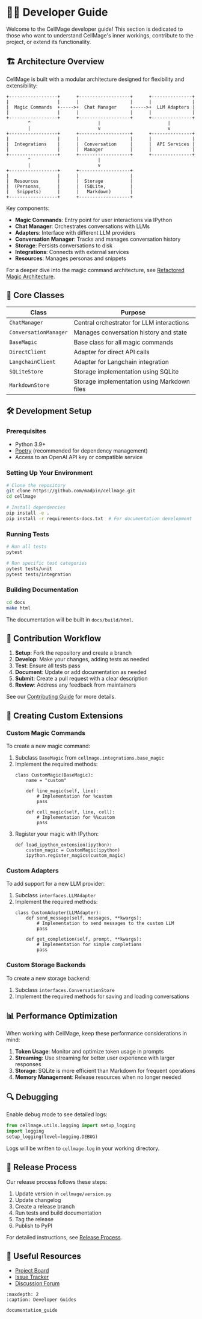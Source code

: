 # 🧙‍♂️ Developer Guide

Welcome to the CellMage developer guide! This section is dedicated to those who want to understand CellMage's inner workings, contribute to the project, or extend its functionality.

## 🏗️ Architecture Overview

CellMage is built with a modular architecture designed for flexibility and extensibility:

```
+------------------+      +-------------------+      +---------------+
|                  |      |                   |      |               |
|  Magic Commands  +----->+  Chat Manager     +----->+  LLM Adapters |
|                  |      |                   |      |               |
+------------------+      +-------------------+      +---------------+
        ^                         |                         |
        |                         v                         v
+------------------+      +-------------------+      +---------------+
|                  |      |                   |      |               |
|  Integrations    |      |  Conversation     |      |  API Services |
|                  |      |  Manager          |      |               |
+------------------+      +-------------------+      +---------------+
        ^                         |
        |                         v
+------------------+      +-------------------+
|                  |      |                   |
|  Resources       |      |  Storage          |
|  (Personas,      |      |  (SQLite,         |
|   Snippets)      |      |   Markdown)       |
+------------------+      +-------------------+
```

Key components:
- **Magic Commands**: Entry point for user interactions via IPython
- **Chat Manager**: Orchestrates conversations with LLMs
- **Adapters**: Interface with different LLM providers
- **Conversation Manager**: Tracks and manages conversation history
- **Storage**: Persists conversations to disk
- **Integrations**: Connects with external services
- **Resources**: Manages personas and snippets

For a deeper dive into the magic command architecture, see [Refactored Magic Architecture](../refactored_magic_architecture.md).

## 🧱 Core Classes

| Class | Purpose |
|-------|---------|
| `ChatManager` | Central orchestrator for LLM interactions |
| `ConversationManager` | Manages conversation history and state |
| `BaseMagic` | Base class for all magic commands |
| `DirectClient` | Adapter for direct API calls |
| `LangchainClient` | Adapter for Langchain integration |
| `SQLiteStore` | Storage implementation using SQLite |
| `MarkdownStore` | Storage implementation using Markdown files |

## 🛠️ Development Setup

### Prerequisites

- Python 3.9+
- [Poetry](https://python-poetry.org/) (recommended for dependency management)
- Access to an OpenAI API key or compatible service

### Setting Up Your Environment

```bash
# Clone the repository
git clone https://github.com/madpin/cellmage.git
cd cellmage

# Install dependencies
pip install -e .
pip install -r requirements-docs.txt  # For documentation development
```

### Running Tests

```bash
# Run all tests
pytest

# Run specific test categories
pytest tests/unit
pytest tests/integration
```

### Building Documentation

```bash
cd docs
make html
```

The documentation will be built in `docs/build/html`.

## 🔄 Contribution Workflow

1. **Setup**: Fork the repository and create a branch
2. **Develop**: Make your changes, adding tests as needed
3. **Test**: Ensure all tests pass
4. **Document**: Update or add documentation as needed
5. **Submit**: Create a pull request with a clear description
6. **Review**: Address any feedback from maintainers

See our [Contributing Guide](../CONTRIBUTING.md) for more details.

## 🔌 Creating Custom Extensions

### Custom Magic Commands

To create a new magic command:

1. Subclass `BaseMagic` from `cellmage.integrations.base_magic`
2. Implement the required methods:
   ```ipython
   class CustomMagic(BaseMagic):
       name = "custom"

       def line_magic(self, line):
           # Implementation for %custom
           pass

       def cell_magic(self, line, cell):
           # Implementation for %%custom
           pass
   ```
3. Register your magic with IPython:
   ```ipython
   def load_ipython_extension(ipython):
       custom_magic = CustomMagic(ipython)
       ipython.register_magics(custom_magic)
   ```

### Custom Adapters

To add support for a new LLM provider:

1. Subclass `interfaces.LLMAdapter`
2. Implement the required methods:
   ```ipython
   class CustomAdapter(LLMAdapter):
       def send_message(self, messages, **kwargs):
           # Implementation to send messages to the custom LLM
           pass

       def get_completion(self, prompt, **kwargs):
           # Implementation for simple completions
           pass
   ```

### Custom Storage Backends

To create a new storage backend:

1. Subclass `interfaces.ConversationStore`
2. Implement the required methods for saving and loading conversations

## 📊 Performance Optimization

When working with CellMage, keep these performance considerations in mind:

1. **Token Usage**: Monitor and optimize token usage in prompts
2. **Streaming**: Use streaming for better user experience with larger responses
3. **Storage**: SQLite is more efficient than Markdown for frequent operations
4. **Memory Management**: Release resources when no longer needed

## 🔍 Debugging

Enable debug mode to see detailed logs:

```python
from cellmage.utils.logging import setup_logging
import logging
setup_logging(level=logging.DEBUG)
```

Logs will be written to `cellmage.log` in your working directory.

## 📝 Release Process

Our release process follows these steps:

1. Update version in `cellmage/version.py`
2. Update changelog
3. Create a release branch
4. Run tests and build documentation
5. Tag the release
6. Publish to PyPI

For detailed instructions, see [Release Process](https://github.com/madpin/cellmage/blob/main/RELEASE_PROCESS.md).

## 🔗 Useful Resources

- [Project Board](https://github.com/madpin/cellmage/projects)
- [Issue Tracker](https://github.com/madpin/cellmage/issues)
- [Discussion Forum](https://github.com/madpin/cellmage/discussions)

```{toctree}
:maxdepth: 2
:caption: Developer Guides

documentation_guide
```
